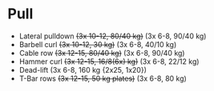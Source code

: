 # Pull
* Lateral pulldown ~~(3x 10-12, 80/40 kg)~~ (3x 6-8, 90/40 kg)
* Barbell curl ~~(3x 10-12, 30 kg)~~ (3x 6-8, 40/10 kg) 
* Cable row ~~(3x 12-15, 80/40 kg)~~ (3x 6-8, 90/40 kg) 
* Hammer curl ~~(3x 12-15, 16/8(6x) kg)~~ (3x 6-8, 22/12 kg) 
* Dead-lift (3x 6-8, 160 kg {2x25, 1x20})
* T-Bar rows ~~(3x 12-15, 50 kg plates)~~ (3x 6-8, 80 kg) 
